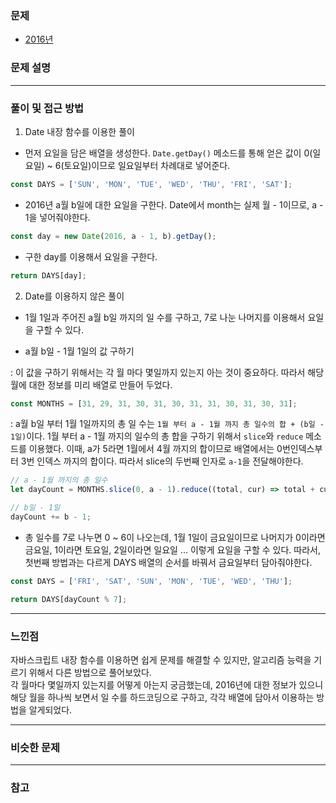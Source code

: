 ### 문제

- [2016년](https://programmers.co.kr/learn/courses/30/lessons/12901)

### 문제 설명

---

### 풀이 및 접근 방법

1. Date 내장 함수를 이용한 풀이

- 먼저 요일을 담은 배열을 생성한다. `Date.getDay()` 메소드를 통해 얻은 값이 0(일요일) ~ 6(토요일)이므로 일요일부터 차례대로 넣어준다.

```javascript
const DAYS = ['SUN', 'MON', 'TUE', 'WED', 'THU', 'FRI', 'SAT'];
```

- 2016년 a월 b일에 대한 요일을 구한다. Date에서 month는 실제 월 - 1이므로, a - 1을 넣어줘야한다.

```javascript
const day = new Date(2016, a - 1, b).getDay();
```

- 구한 day를 이용해서 요일을 구한다.

```javascript
return DAYS[day];
```

2. Date를 이용하지 않은 풀이

- 1월 1일과 주어진 a월 b일 까지의 일 수를 구하고, 7로 나눈 나머지를 이용해서 요일을 구할 수 있다.

- a월 b일 - 1월 1일의 값 구하기

: 이 값을 구하기 위해서는 각 월 마다 몇일까지 있는지 아는 것이 중요하다. 따라서 해당 월에 대한 정보를 미리 배열로 만들어 두었다.

```javascript
const MONTHS = [31, 29, 31, 30, 31, 30, 31, 31, 30, 31, 30, 31];
```

: a월 b일 부터 1월 1일까지의 총 일 수는 `1월 부터 a - 1월 까지 총 일수의 합 + (b일 - 1일)`이다.
1월 부터 a - 1월 까지의 일수의 총 합을 구하기 위해서 `slice`와 `reduce` 메소드를 이용했다. 
이때, a가 5라면 1월에서 4월 까지의 합이므로 배열에서는 0번인덱스부터 3번 인덱스 까지의 합이다. 따라서 slice의 두번째 인자로 `a-1`을 전달해야한다.

```javascript
// a - 1월 까지의 총 일수
let dayCount = MONTHS.slice(0, a - 1).reduce((total, cur) => total + cur, 0);

// b일 - 1일
dayCount += b - 1;
```

- 총 일수를 7로 나누면 0 ~ 6이 나오는데, 1월 1일이 금요일이므로 나머지가 0이라면 금요일, 1이라면 토요일, 2일이라면 일요일 ... 이렇게 요일을 구할 수 있다.
따라서, 첫번째 방법과는 다르게 DAYS 배열의 순서를 바꿔서 금요일부터 담아줘야한다.

```javascript
const DAYS = ['FRI', 'SAT', 'SUN', 'MON', 'TUE', 'WED', 'THU'];

return DAYS[dayCount % 7];
```

---

### 느낀점

자바스크립트 내장 함수를 이용하면 쉽게 문제를 해결할 수 있지만, 알고리즘 능력을 기르기 위해서 다른 방법으로 풀어보았다.  
각 월마다 몇일까지 있는지를 어떻게 아는지 궁금했는데, 2016년에 대한 정보가 있으니 해당 월을 하나씩 보면서 일 수를 하드코딩으로 구하고, 각각 배열에 담아서 이용하는 방법을 알게되었다.

---

### 비슷한 문제

---

### 참고
